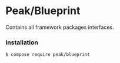 # Peak/Blueprint

Contains all framework packages interfaces.

### Installation

```
$ compose require peak/blueprint
```